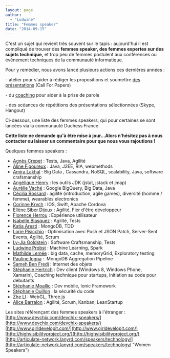 ```yaml
---
layout: page
author:
  - "Ludwine"
title: "Femmes speaker"
date: "2014-09-15"
---
```


C'est un sujet qui revient très souvent sur le tapis : aujourd'hui il est compliqué de trouver des **femmes speaker, des femmes expertes sur des sujets technique,** et trop peu de femmes postulent aux conférences ou évènement techniques de la communauté informatique.

Pour y remédier, nous avons lancé plusieurs actions ces dernières années :

\- atelier pour s'aider à rédiger les propositions et soumettre [des présentations](coup-de-coeur/coup-de-gueule/2014/06/30/atelier-de-preparation-pour-les-call-for-papers/ "Ateliers CFP") (Call For Papers)

\- du [coaching](http://www.meetup.com/Duchess-France-Meetup/events/221393983/) pour aider à la prise de parole

\- des scéances de répétitions des présentations sélectionnées (Skype, Hangout)

Ci-dessous, une liste des femmes speakers, qui pour certaines se sont lancées via la communauté Duchess France.

**Cette liste ne demande qu'à être mise à jour...Alors n'hésitez pas à nous contacter ou laisser un commentaire pour que nous vous rajoutions !**

Quelques femmes speakers :

- [Agnès Crepet](http://twitter.com/agnes_crepet) : Tests, Java, Agilité
- [Aline Figoureux](http://twitter.com/afigoureux) : Java, J2EE, RIA, webmethods
- [Amira Lakhal](http://twitter.com/MiraLak) : Big Data , Cassandra, NoSQL, scalability, Java, software crafsmanship
- [Angélique Henry](http://www.mix-it.fr/profile/Angelique) : les outils JDK (jstat, jstack et jmap)
- [Aurélie Vaché](https://twitter.com/aurelievache) : Google BigQuery, Big Data, Java
- [Cécilia Bossard](https://twitter.com/CeciliaBossard) : agilité (introduction, agile games), diversité (homme / femme), wearables electronics
- [Corinne Krych](https://twitter.com/corinnekrych) : IOS, Swift, Apache Cordova
- [Ellène Siber Dijoux](http://uneviededev.com/) : Agilité, Fier d'être développeur
- [Florence Herrou](http://blog.ippon.fr/author/Florence_HERROU/) : Expérience utilisateur
- [Isabelle Blasquez](https://twitter.com/iblasquez) : Agilité, Tests
- [Katia Aresti](http://twitter.com/karesti) : MongoDB, TDD
- [Lorie Pisicchio](https://twitter.com/LoriePisicchio) : Optimisation avec Push et JSON Patch, Server-Sent Events, Agilité, Scrum
- [Ly-Jia Goldstein](https://twitter.com/Ly_Jia) : Software Craftsmanship, Tests
- [Ludwine Probst](http://twitter.com/nivdul) : Machine Learning, Spark
- [Mathilde Lemée](http://twitter.com/MathildeLemee) : big data, cache, memoryGrid, Exploratory testing
- [Pauline Iogna](http://twitter.com/_p_a_u_l_i_n_e_) :  MongoDB Aggregation Pipeline
- [Sameh Ben Fredj](http://www.mix-it.fr/profile/Sameh) : Internet des objets
- [Stéphanie Hertrich](https://twitter.com/stepheUp) : Dev client (Windows 8, Windows Phone, Xamarin), Coaching technique pour startups, Initiation au code pour débutants
- [Stéphanie Moallic](https://plus.google.com/109255135544802513030/posts) : Dev mobile, Ionic Framework
- [Stéphanie Ouillon](http://twitter.com/steph_ouillon) : la sécurité du code
- [Zhe LI](http://cfp.devoxx.fr/2015/speaker/zhe_li) : WebGL, Three.js
- [Alice Barralon](http://twitter.com/@a_barralon) : Agilité, Scrum, Kanban, LeanStartup

Les sites référençant des femmes speakers à l'étranger : [http://www.devchix.com/devchix-speakers/](http://www.devchix.com/devchix-speakers/) [http://www.girldevelopit.com/](http://www.girldevelopit.com/) [http://highvisibilityproject.org/](http://highvisibilityproject.org/) [http://articulate-network.lanyrd.com/speakers/technology/](http://articulate-network.lanyrd.com/speakers/technology/ "Women Speakers")
